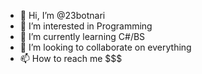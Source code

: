 - 👋 Hi, I’m @23botnari
- 👀 I’m interested in Programming
- 🌱 I’m currently learning C#/BS
- 💞️ I’m looking to collaborate on everything 
- 📫 How to reach me $$$

<!---
23botnari/23botnari is a ✨ special ✨ repository because its `README.md` (this file) appears on your GitHub profile.
You can click the Preview link to take a look at your changes.
--->
